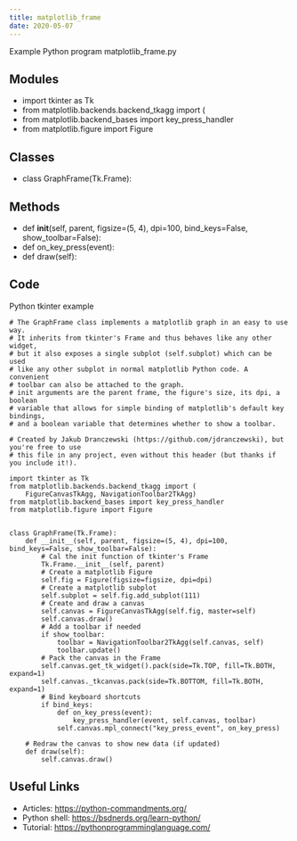 ```yaml
---
title: matplotlib_frame
date: 2020-05-07
---
```

Example Python program matplotlib_frame.py

## Modules

* import tkinter as Tk
* from matplotlib.backends.backend_tkagg import (
* from matplotlib.backend_bases import key_press_handler
* from matplotlib.figure import Figure

## Classes

* class GraphFrame(Tk.Frame):

## Methods

* def __init__(self, parent, figsize=(5, 4), dpi=100, bind_keys=False, show_toolbar=False):
* def on_key_press(event):
* def draw(self):

## Code

Python tkinter example

    # The GraphFrame class implements a matplotlib graph in an easy to use way.
    # It inherits from tkinter's Frame and thus behaves like any other widget,
    # but it also exposes a single subplot (self.subplot) which can be used
    # like any other subplot in normal matplotlib Python code. A convenient
    # toolbar can also be attached to the graph.
    # init arguments are the parent frame, the figure's size, its dpi, a boolean
    # variable that allows for simple binding of matplotlib's default key bindings,
    # and a boolean variable that determines whether to show a toolbar.
    
    # Created by Jakub Dranczewski (https://github.com/jdranczewski), but you're free to use
    # this file in any project, even without this header (but thanks if you include it!).
    
    import tkinter as Tk
    from matplotlib.backends.backend_tkagg import (
        FigureCanvasTkAgg, NavigationToolbar2TkAgg)
    from matplotlib.backend_bases import key_press_handler
    from matplotlib.figure import Figure
    
    
    class GraphFrame(Tk.Frame):
        def __init__(self, parent, figsize=(5, 4), dpi=100, bind_keys=False, show_toolbar=False):
            # Cal the init function of tkinter's Frame
            Tk.Frame.__init__(self, parent)
            # Create a matplotlib Figure
            self.fig = Figure(figsize=figsize, dpi=dpi)
            # Create a matplotlib subplot
            self.subplot = self.fig.add_subplot(111)
            # Create and draw a canvas
            self.canvas = FigureCanvasTkAgg(self.fig, master=self)
            self.canvas.draw()
            # Add a toolbar if needed
            if show_toolbar:
                toolbar = NavigationToolbar2TkAgg(self.canvas, self)
                toolbar.update()
            # Pack the canvas in the Frame
            self.canvas.get_tk_widget().pack(side=Tk.TOP, fill=Tk.BOTH, expand=1)
            self.canvas._tkcanvas.pack(side=Tk.BOTTOM, fill=Tk.BOTH, expand=1)
            # Bind keyboard shortcuts
            if bind_keys:
                def on_key_press(event):
                    key_press_handler(event, self.canvas, toolbar)
                self.canvas.mpl_connect("key_press_event", on_key_press)
    
        # Redraw the canvas to show new data (if updated)
        def draw(self):
            self.canvas.draw()
    

## Useful Links

- Articles: https://python-commandments.org/
- Python shell: https://bsdnerds.org/learn-python/
- Tutorial: https://pythonprogramminglanguage.com/
